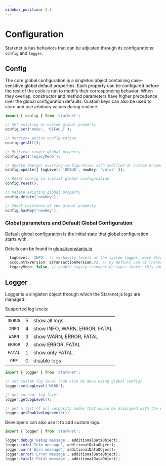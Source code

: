 ```yaml
---
sidebar_position: 2.1
---
```


# Configuration

Starknet.js has behaviors that can be adjusted through its configurations: `config` and `logger`.

## Config

The core global configuration is a singleton object containing case-sensitive global default properties.
Each property can be configured before the rest of the code is run to modify their corresponding behavior.
When they overlap, constructor and method parameters have higher precedence over the global configuration defaults.
Custom keys can also be used to store and use arbitrary values during runtime.

```ts
import { config } from 'starknet';

// Set existing or custom global property
config.set('mode', 'DEFAULT');

// Retrieve entire configuration
config.getAll();

// Retrieve single global property
config.get('legacyMode');

// Update (merge) existing configuration with modified or custom property
config.update({ logLevel: 'DEBUG', newKey: 'value' });

// Reset config to initial global configuration
config.reset();

// Delete existing global property
config.delete('newKey');

// Check existence of the global property
config.hasKey('newKey');
```

### Global parameters and Default Global Configuration

Default global configuration is the initial state that global configuration starts with.

Details can be found in [global/constants.ts](https://github.com/starknet-io/starknet.js/blob/v6.23.1/src/global/constants.ts)

```ts
  logLevel: 'INFO', // verbosity levels of the system logger, more details under logger
  accountTxVersion: ETransactionVersion.V2, // by default use V2 transactions in Account class instances
  legacyMode: false, // enable legacy transaction types (note: this could break the code depending on the Starknet version used by the network)
```

## Logger

Logger is a singleton object through which the Starknet.js logs are managed.

Supported log levels:

|         |     |                               |
| :-----: | --- | ----------------------------- |
| `DEBUG` | 5   | show all logs                 |
| `INFO`  | 4   | show INFO, WARN, ERROR, FATAL |
| `WARN`  | 3   | show WARN, ERROR, FATAL       |
| `ERROR` | 2   | show ERROR, FATAL             |
| `FATAL` | 1   | show only FATAL               |
|  `OFF`  | 0   | disable logs                  |

```ts
import { logger } from 'starknet';

// set custom log level (can also be done using global config)
logger.setLogLevel('WARN');

// get current log level
logger.getLogLevel();

// get a list of all verbosity modes that would be displayed with the current log level
logger.getEnabledLogLevels();
```

Developers can also use it to add custom logs.

```ts
import { logger } from 'starknet';

logger.debug('Debug message', additionalDataObject);
logger.info('Info message', additionalDataObject);
logger.warn('Warn message', additionalDataObject);
logger.error('Error message', additionalDataObject);
logger.fatal('Fatal message', additionalDataObject);
```
